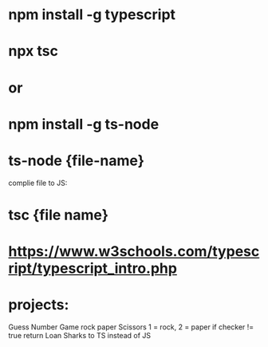 # npm install -g typescript
# npx tsc
# or 
# npm install -g ts-node
# ts-node {file-name}

complie file to JS:
# tsc {file name} 

# https://www.w3schools.com/typescript/typescript_intro.php

# projects:

Guess Number Game
rock paper Scissors 1 = rock, 2 = paper
if checker != true return
Loan Sharks to TS instead of JS
